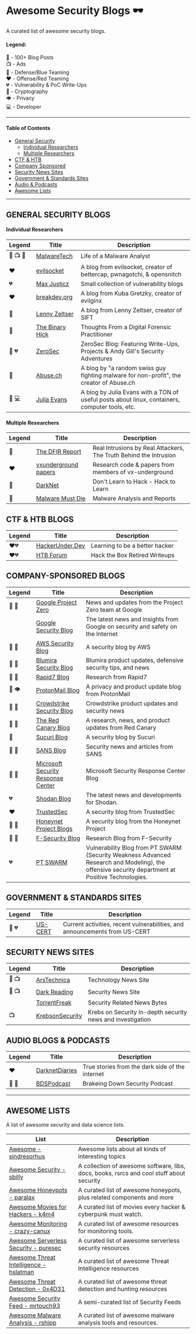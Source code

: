# Awesome Security Blogs 🕶️

A curated list of awesome security blogs.

#### Legend: </br>
💯 - 100+ Blog Posts </br>
📺 - Ads </br>
💙 - Defense/Blue Teaming </br>
❤️ - Offense/Red Teaming  </br>
💔 - Vulnerability & PoC Write-Ups </br>
🔐 - Cryptography </br>
👁️ - Privacy </br>
💻 - Developer </br>

* * * 
#### Table of Contents
- [General Security](#general-security-blogs)
  - [Individual Researchers](#individual-researchers)
  - [Multiple Researchers](#multiple-researchers)
- [CTF & HTB](#ctf--htb-blogs)
- [Company Sponsored](#company-sponsored-blogs)
- [Security News Sites](#security-news-sites)
- [Government & Standards Sites](#government--standards-sites)
- [Audio & Podcasts](#audio-blogs--podcasts)
- [Awesome Lists](#awesome-lists) 

* * *

## GENERAL SECURITY BLOGS
#### Individual Researchers
|Legend|Title|Description|
|---|---|---|
| 💯 📺 💙 | [MalwareTech](https://www.malwaretech.com/)| Life of a Malware Analyst |
| ❤️ | [evilsocket](https://www.evilsocket.net/) | A blog from evilsocket, creator of bettercap, pwnagotchi, & opensnitch |
| 💔 | [Max Justicz](https://justi.cz/) | Small collection of vulnerability blogs |
| ❤️ | [breakdev.org](https://breakdev.org/) | A blog from Kuba Gretzky, creator of evilginx |
| 💙 | [Lenny Zeltser](https://zeltser.com/) | A blog from Lenny Zeltser, creator of SIFT |
| 💙 | [The Binary Hick](https://thebinaryhick.blog/)|Thoughts From a Digital Forensic Practitioner|
| 💙 💔 | [ZeroSec](https://blog.zsec.uk/) | ZeroSec Blog: Featuring Write-Ups, Projects & Andy Gill's Security Adventures |
| 💙 | [Abuse.ch](https://abuse.ch/#blog) | A blog by "a random swiss guy fighting malware for non-profit", the creator of Abuse.ch |
| 💯 💻 | [Julia Evans](https://jvns.ca/) | A blog by Julia Evans with a TON of useful posts about linux, containers, computer tools, etc. |

#### Multiple Researchers
|Legend|Title|Description|
|---|---|---|
| 💙 | [The DFIR Report](https://thedfirreport.com/) | Real Intrusions by Real Attackers, The Truth Behind the Intrusion |
| ❤️ | [vxunderground papers](https://github.com/vxunderground/VXUG-Papers) | Research code & papers from members of vx-underground |
| 💙 | [DarkNet](https://www.darknet.org.uk/) | Don't Learn to Hack - Hack to Learn |
| 💙 | [Malware Must Die](https://blog.malwaremustdie.org/) | Malware Analysis and Reports |

## CTF & HTB BLOGS
|Legend|Title|Description|
|---|---|---|
| ❤️💔 | [HackerUnder.Dev](https://www.hackerunder.dev) | Learning to be a better hacker |
| ❤️💔 | [HTB Forum](https://forum.hackthebox.eu/categories/writeups) | Hack the Box Retired Writeups |

## COMPANY-SPONSORED BLOGS
|Legend|Title|Description|
|---|---|---|
| 💯 💙 | [Google Project Zero](https://googleprojectzero.blogspot.com/) | News and updates from the Project Zero team at Google |
| | [Google Security Blog](https://security.googleblog.com/) | The latest news and insights from Google on security and safety on the Internet |
| 💯 💙 | [AWS Security Blog](https://aws.amazon.com/blogs/security/) | A security blog by AWS |
| 💯 💙 | [Blumira Security Blog](https://www.blumira.com/blog/) | Blumira product updates, defensive security tips, and news |
| 💯 💙 | [Rapid7 Blog](https://blog.rapid7.com/tag/research/) | Research from Rapid7 |
| 💯 👁️ | [ProtonMail Blog](https://protonmail.com/blog/) | A privacy and product update blog from ProtonMail |
| 💯 💙 | [Crowdstrike Security Blog](https://www.crowdstrike.com/blog/) | Crowdstrike product updates and security news |
| 💯 💙 | [The Red Canary Blog](https://redcanary.com/blog/) | A research, news, and product updates from Red Canary |
| 💙 | [Sucuri Blog](https://blog.sucuri.net/)| A security blog by Sucuri |
| 💯 💙 | [SANS Blog](https://www.sans.org/blog/) | Security news and articles from SANS |
| 💯 💙 | [Microsoft Security Response Center](https://msrc-blog.microsoft.com/) | Microsoft Security Response Center Blog |
| 💔 | [Shodan Blog](https://blog.shodan.io/) | The latest news and developments for Shodan. |
| ❤️ | [TrustedSec](https://www.trustedsec.com/blog/) | A security blog from TrustedSec |
| 💯 💙 | [Honeynet Project Blogs](https://www.honeynet.org/blog/) | A security blog from the Honeynet Project |
| 💯 💙 | [F-Security Blog](https://labs.f-secure.com/blog/) | Research Blog from F-Security |
| 💔 | [PT SWARM](https://swarm.ptsecurity.com/) | Vulnerability Blog from PT SWARM (Security Weakness Advanced Research and Modeling), the offensive security department at Positive Technologies. |

## GOVERNMENT & STANDARDS SITES
|Legend|Title|Description|
|---|---|---|
| 💙 💔 | [US-CERT](https://us-cert.cisa.gov/) | Current activities, recent vulnerabilities, and announcements from US-CERT |

## SECURITY NEWS SITES
|Legend|Title|Description|
|---|---|---|
| 💯 📺 | [ArsTechnica](https://arstechnica.com/) | Technology News Site |
| 💯 📺 | [Dark Reading](https://www.darkreading.com/) | Security News Site |
| | [TorrentFreak](https://torrentfreak.com/) | Security Related News Bytes |
| 📺 | [KrebsonSecurity](https://krebsonsecurity.com/)| Krebs on Security In-depth security news and investigation |


## AUDIO BLOGS & PODCASTS
|Legend|Title|Description|
|---|---|---|
| ❤️ | [DarknetDiaries](https://darknetdiaries.com/) | True stories from the dark side of the internet |
| 💯 💙 | [BDSPodcast](https://brakeingsecurity.com/) | Brakeing Down Security Podcast |

* * * 

## AWESOME LISTS

A list of awesome security and data science lists.

| List | Description |
|---|---|
| [Awesome - sindresorhus](https://github.com/sindresorhus/awesome) | Awesome lists about all kinds of interesting topics |
| [Awesome Security - sbilly](https://github.com/sbilly/awesome-security) | A collection of awesome software, libs, docs, books, rsrcs and cool stuff about security |
| [Awesome Honeypots - paralax](https://github.com/paralax/awesome-honeypots) | A curated list of awesome honeypots, plus related components and more|
| [Awesome Movies for Hackers - k4m4](https://github.com/k4m4/movies-for-hackers) | A curated list of movies every hacker & cyberpunk must watch.|
| [Awesome Monitoring - crazy-canux](https://github.com/crazy-canux/awesome-monitoring) | A curated list of awesome resources for monitoring tools. |
| [Awesome Serverless Security - puresec](https://github.com/puresec/awesome-serverless-security/) | A curated list of awesome serverless security resources |
| [Awesome Threat Intelligence - hslatman](https://github.com/hslatman/awesome-threat-intelligence) | A curated list of awesome Threat Intelligence resources |
| [Awesome Threat Detection - 0x4D31](https://github.com/0x4D31/awesome-threat-detection) | A curated list of awesome threat detection and hunting resources |
| [Awesome Security Feed - mrtouch93](https://github.com/mrtouch93/awesome-security-feed) | A semi-curated list of Security Feeds |
| [Awesome Malware Analysis - rshipp](https://github.com/rshipp/awesome-malware-analysis) | A curated list of awesome malware analysis tools and resources. |
